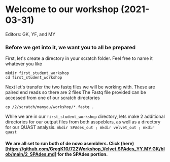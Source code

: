 
# Welcome to our workshop (2021-03-31)
Editors: GK, YF, and MY 

### Before we get into it, we want you to all be prepared

First, let's create a directory in your scratch folder. Feel free to name it whatever you like
```
mkdir first_student_workshop
cd first_student_workshop
```
Next let's transfer the two fastq files we will be working with. These are paired end reads so there are 2 files
The Fastq file provided can be accessed from one of our scratch directories
```
cp /2/scratch/manyou/workshop/*.fastq .
```
While we are in our ```first_student_workshop``` directory, lets make 2 additional directories for our output files from both asspeblers, as well as a directory for our QUAST analysis.
```mkdir SPAdes_out ; mkdir velvet_out ; mkdir quast```
#### We are all set to run both of de novo asemblers. Click (here)[https://github.com/GregK10/722Workshop_Velvet.SPAdes_YY.MY.GK/blob/main/2_SPAdes.md] for the SPAdes portion.

